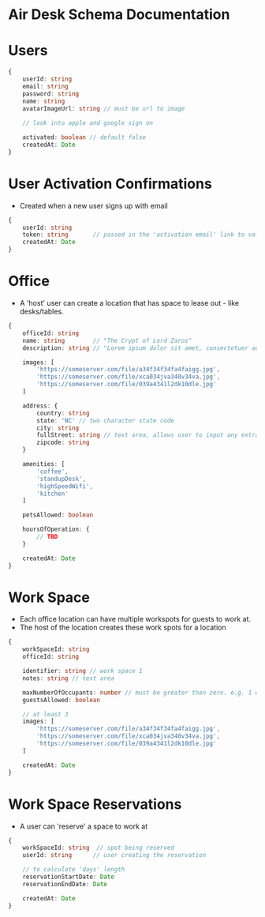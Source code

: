 # Air Desk Schema Documentation

# Users

```typescript
{
    userId: string
    email: string
    password: string
    name: string
    avatarImageUrl: string // must be url to image
    
    // look into apple and google sign on

    activated: boolean // default false
    createdAt: Date
}
```

# User Activation Confirmations

- Created when a new user signs up with email

```typescript
{
    userId: string
    token: string       // passed in the 'activation email' link to validate this confirmation.
    createdAt: Date
}
```

# Office

- A 'host' user can create a location that has space to lease out - like desks/tables.

```typescript
{
    officeId: string
    name: string        // "The Crypt of Lord Zaros"
    description: string // "Lorem ipsum dolor sit amet, consectetuer adipiscing elit. Aenean commodo ligula eget"

    images: [
        'https://someserver.com/file/a34f34f34fa4faigg.jpg',
        'https://someserver.com/file/xca034jva340v34va.jpg',
        'https://someserver.com/file/039a4341l2dk10dle.jpg'
    ]

    address: {
        country: string
        state: 'NC' // two character state code
        city: string
        fullStreet: string // text area, allows user to input any extra numbers or identifiers
        zipcode: string
    }

    amenities: [
        'coffee',
        'standupDesk',
        'highSpeedWifi',
        'kitchen'
    ]

    petsAllowed: boolean

    hoursOfOperation: {
        // TBD
    }

    createdAt: Date
}
```

# Work Space

- Each office location can have multiple workspots for guests to work at.
- The host of the location creates these work spots for a location

```typescript
{
    workSpaceId: string
    officeId: string

    identifier: string // work space 1
    notes: string // text area

    maxNumberOfOccupants: number // must be greater than zero. e.g. 1 would be for a single desk area, 5 would be for a large free room.
    guestsAllowed: boolean

    // at least 3
    images: [
        'https://someserver.com/file/a34f34f34fa4faigg.jpg',
        'https://someserver.com/file/xca034jva340v34va.jpg',
        'https://someserver.com/file/039a4341l2dk10dle.jpg'
    ]

    createdAt: Date
}
```

# Work Space Reservations

- A user can 'reserve' a space to work at

```typescript
{
    workSpaceId: string  // spot being reserved
    userId: string      // user creating the reservation

    // to calculate 'days' length
    reservationStartDate: Date
    reservationEndDate: Date

    createdAt: Date
}
```

